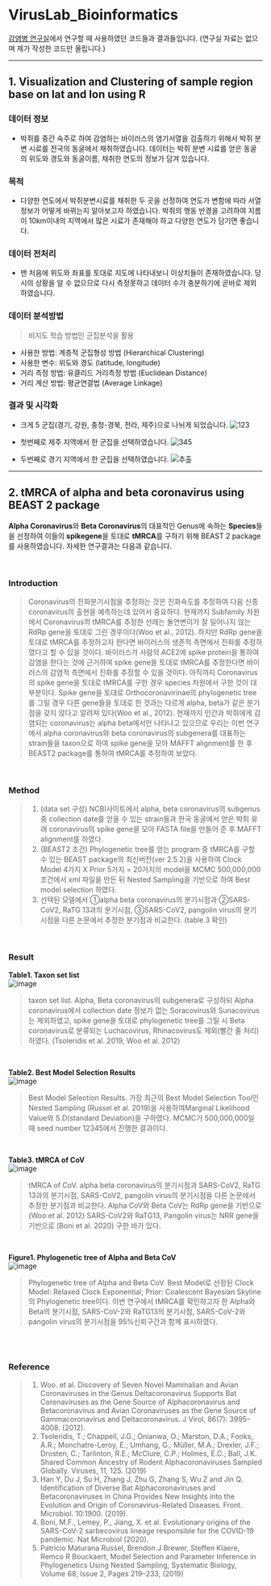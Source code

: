 VirusLab_Bioinformatics
====================================

[감염병 연구실](http://www.msk.or.kr/webzine/201906/html/03.html)에서 연구할 때 사용하였던 코드들과 결과들입니다. (연구실 자료는 없으며 제가 작성한 코드만 올립니다.)

---------------------------------------------------------

 ## 1. Visualization and Clustering of sample region base on lat and lon using R


### 데이터 정보
- 박쥐를 중간 숙주로 하여 감염하는 바이러스의 염기서열을 검출하기 위해서 박쥐 분변 시료를 전국의 동굴에서 채취하였습니다. 데이터는 박쥐 분변 시료를 얻은 동굴의 위도와 경도와 동굴이름, 채취한 연도의 정보가 담겨 있습니다.

### 목적
- 다양한 연도에서 박쥐분변시료를 채취한 두 곳을 선정하여 연도가 변함에 따라 서열정보가 어떻게 바뀌는지 알아보고자 하였습니다. 박쥐의 행동 반경을 고려하여 지름이 10km이내의 지역에서 많은 시료가 존재해야 하고 다양한 연도가 담기면 좋습니다.

### 데이터 전처리

- 맨 처음에 위도와 좌표를 토대로 지도에 나타내보니 이상치들이 존재하였습니다. 당시의 상황을 알 수 없으므로 다시 측정못하고 데이터 수가 충분하기에 곧바로 제외하였습니다.  

### 데이터 분석방법

> 비지도 학습 방법인 군집분석을 활용

- 사용한 방법: 계층적 군집형성 방법 (Hierarchical Clustering)
- 사용한 변수: 위도와 경도 (latitude, longitude)
- 거리 측정 방법: 유클리드 거리측정 방법 (Euclidean Distance)
- 거리 계산 방법: 평균연결법 (Average Linkage)

### 결과 및 시각화
- 크게 5 군집(경기, 강원, 충청-경북, 전라, 제주)으로 나뉘게 되었습니다.
![123](https://user-images.githubusercontent.com/70703320/107883172-b6bec100-6f30-11eb-967e-597a5d3ef219.jpg)

- 첫번째로 제주 지역에서 한 군집을 선택하였습니다.
![345](https://user-images.githubusercontent.com/70703320/107883174-b9211b00-6f30-11eb-92ef-0bd1ef4607fc.jpg)

- 두번째로 경기 지역에서 한 군집을 선택하였습니다.
![추출](https://user-images.githubusercontent.com/70703320/107883173-b7efee00-6f30-11eb-9653-cb24c6127c0b.jpg)

-----------------------------------------------------

 ## 2. tMRCA of alpha and beta coronavirus using BEAST 2 package

**Alpha Coronavirus**와 **Beta Coronavirus**의 대표적인 Genus에 속하는 **Species**들을 선정하여 이들의 **spikegene**을 토대로 **tMRCA**를 구하기 위해 BEAST 2 package를 사용하였습니다. 자세한 연구결과는 다음과 같습니다.

<br/>

### Introduction
> Coronavirus의 진화분기시점을 추정하는 것은 진화속도를 추정하여 다음 신종 coronavirus의 출현을 예측하는데 있어서 중요하다. 현재까지 Subfamily 차원에서 Coronavirus의 tMRCA를 추정한 선례는 돌연변이가 잘 일어나지 않는 RdRp gene을 토대로 그린 경우이다(Woo et al., 2012). 하지만 RdRp gene을 토대로 tMRCA를 추정하고자 한다면 바이러스의 생존적 측면에서 진화를 추정하였다고 할 수 있을 것이다. 바이러스가 사람의 ACE2에 spike protein을 통하여 감염을 한다는 것에 근거하여 spike gene을 토대로 tMRCA를 추정한다면 바이러스의 감염적 측면에서 진화를 추정할 수 있을 것이다. 아직까지 Coronavirus의 spike gene을 토대로 tMRCA를 구한 경우 species 차원에서 구한 것이 대부분이다. Spike gene을 토대로 Orthocoronavirinae의 phylogenetic tree를 그릴 경우 다른 gene들을 토대로 한 것과는 다르게 alpha, beta가 같은 분기 점을 갖지 않다고 알려져 있다(Woo et al., 2012). 현재까지 인간과 박쥐에게 감염되는 coronavirus는 alpha beta에서만 나타나고 있으므로 우리는 이번 연구에서 alpha coronavirus와 beta coronavirus의 subgenera를 대표하는 strain들을 taxon으로 하여 spike gene을 모아 MAFFT alignment를 한 후 BEAST2 package를 통하여 tMRCA를 추정하여 보았다.

<br/>

### Method
> 1.	(data set 구성) NCBI사이트에서 alpha, beta coronavirus의 subgenus 중 collection date를 얻을 수 있는 strain들과 한국 동굴에서 얻은 박쥐 유래 coronavirus의 spike gene을 모아 FASTA file을 만들어 준 후 MAFFT alignment를 하였다.
> 2.	(BEAST2 조건) Phylogenetic tree를 얻는 program 중 tMRCA를 구할 수 있는 BEAST package의 최신버전(ver 2.5.2)을 사용하여 Clock Model 4가지 X Prior 5가지 = 20가지의 model을 MCMC 500,000,000조건에서 xml 파일을 만든 뒤 Nested Sampling을 기반으로 하여 Best model selection 하였다.
> 3.	선택된 모델에서 ①alpha beta coronavirus의 분기시점과 ②SARS-CoV2, RaTG 13과의 분기시점, ③SARS-CoV2, pangolin virus의 분기시점을 다른 논문에서 추정한 분기점과 비교한다. (table 3 확인)

<br/>

 ### Result

**Table1. Taxon set list**
<br/>
![image](https://user-images.githubusercontent.com/70703320/107933429-11ecc400-6fc2-11eb-93e3-13111143af7a.png)
> taxon set list. Alpha, Beta coronavirus의 subgenera로 구성하되 Alpha coronavirus에서 collection date 정보가 없는 Soracovirus와 Sunacovirus는 제외하였고, spike gene을 토대로 phylogenetic tree를 그릴 시 Beta coronavirus로 분류되는 Luchacovirus, Rhinacovirus도 제외(빨간 줄 처리)하였다. (Tsoleridis et al. 2019, Woo et al. 2012)

<br/>

**Table2. Best Model Selection Results**
<br/>
![image](https://user-images.githubusercontent.com/70703320/107933436-14e7b480-6fc2-11eb-8d67-402818f67229.png)
> Best Model Selection Results. 가장 최근의 Best Model Selection Tool인 Nested Sampling (Russel et al. 2019)을 사용하여Marginal Likelihood Value와 S.D(standard Deviation)을 구하였다. MCMC가 500,000,000일 때 seed number 12345에서 진행한 결과이다. 

<br/>

**Table3. tMRCA of CoV**
<br/>
![image](https://user-images.githubusercontent.com/70703320/107933945-c4248b80-6fc2-11eb-8ee3-fad7d5770c54.png)
> tMRCA of CoV. alpha beta coronavirus의 분기시점과 SARS-CoV2, RaTG 13과의 분기시점, SARS-CoV2, pangolin virus의 분기시점을 다른 논문에서 추정한 분기점과 비교한다. Alpha CoV와 Beta CoV는 RdRp gene을 기반으로 (Woo et al. 2012) SARS-CoV2와 RaTG13, Pangolin virus는 NRR gene을 기반으로 (Boni et al. 2020) 구한 바가 있다.

<br/>

**Figure1. Phylogenetic tree of Alpha and Beta CoV**
<br/>
![image](https://user-images.githubusercontent.com/70703320/102921416-b1fd0400-44cf-11eb-8a10-b639b7b13ee3.png)
> Phylogenetic tree of Alpha and Beta CoV. Best Model로 선정된 Clock Model: Relaxed Clock Exponential, Prior: Coalescent Bayesian Skyline의 Phylogenetic tree이다. 이번 연구에서 tMRCA를 확인하고자 한 Alpha와 Beta의 분기시점, SARS-CoV-2와 RaTG13의 분기시점, SARS-CoV-2와 pangolin virus의 분기시점을 95%신뢰구간과 함께 표시하였다.

<br/>
<br/>

### Reference
> 1.	Woo. et al. Discovery of Seven Novel Mammalian and Avian Coronaviruses in the Genus Deltacoronavirus Supports Bat Coronaviruses as the Gene Source of Alphacoronavirus and Betacoronavirus and Avian Coronaviruses as the Gene Source of Gammacoronavirus and Deltacoronavirus. J Virol, 86(7): 3995–4008. (2012).
> 2.	Tsoleridis, T.; Chappell, J.G.; Onianwa, O.; Marston, D.A.; Fooks, A.R.; Monchatre-Leroy, E.; Umhang, G.; Müller, M.A.; Drexler, J.F.; Drosten, C.; Tarlinton, R.E.; McClure, C.P.; Holmes, E.C.; Ball, J.K. Shared Common Ancestry of Rodent Alphacoronaviruses Sampled Globally. Viruses, 11, 125. (2019)
> 3.	Han Y, Du J, Su H, Zhang J, Zhu G, Zhang S, Wu Z and Jin Q. Identification of Diverse Bat Alphacoronaviruses and Betacoronaviruses in China Provides New Insights into the Evolution and Origin of Coronavirus-Related Diseases. Front. Microbiol. 10:1900. (2019).
> 4.	Boni, M.F., Lemey, P., Jiang, X. et al. Evolutionary origins of the SARS-CoV-2 sarbecovirus lineage responsible for the COVID-19 pandemic. Nat Microbiol (2020).
> 5.	Patricio Maturana Russel, Brendon J Brewer, Steffen Klaere, Remco R Bouckaert, Model Selection and Parameter Inference in Phylogenetics Using Nested Sampling, Systematic Biology, Volume 68, Issue 2, Pages 219–233, (2019)

 
